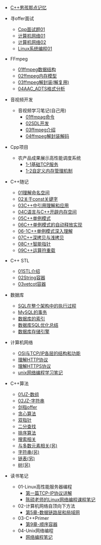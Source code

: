 * [C++男孩那点记忆](/README.md)

* 寻offer面试
  * [Cpp面试题01](/寻offer面试/Cpp基础/Cpp面试题01.md)
  * [计算机网络01](/寻offer面试/计算机网络/计算机网络1.md) 
  * [计算机网络02](/寻offer面试/计算机网络/计算机网络2.md) 
  * [Linux系统编程01](/寻offer面试/linux系统编程/Linux系统编程1.md) 

* FFmpeg
  * [01ffmpeg数据结构](/音视频开发/ffmpeg/01ffmpeg数据结构.md)
  * [02ffmpeg内存模型](/音视频开发/ffmpeg/02ffmpeg内存模型.md)
  * [03ffmpeg解封装(解复用)](/音视频开发/ffmpeg/03ffmpeg解封装(解复用).md)
  * [04AAC_ADTS格式分析](/音视频开发/ffmpeg/04AAC_ADTS格式分析.md)

* 音视频开发
  * 音视频学习笔记(自己用)
    * [01ffmpag命令](/音视频开发/音视频学习笔记/01ffmpag命令.md)
    * [02SDL开发](/音视频开发/音视频学习笔记/02SDL开发.md)
    * [03ffmpeg介绍](/音视频开发/音视频学习笔记/03ffmpeg介绍.md)
    * [04ffmpeg解封装解码](/音视频开发/音视频学习笔记/04ffmpeg解封装解码.md)

* Cpp项目
  * 农产品成果展示高性能调度系统
    * [1-1基础TCP服务](/Cpp项目/农产品展示负载均衡调度系统/1-1基础TCP服务/基础TCP服务.md)
    * [1-2自定义内存管理机制](/Cpp项目/农产品展示负载均衡调度系统/1-2自定义内存池管理/内存管理模块.md)

* C++随记
  * [01理解命名空间](/C++随记/01理解命名空间.md)
  * [02关于const关键字](/C++随记/02关于const关键字.md)
  * [03C++中引用理解和应用](/C++随记/03C++中引用理解和应用.md)
  * [04C语言与C++开辟内存空间](/C++随记/04C语言与C++开辟内存空间.md)
  * [05C++单例模式](/C++随记/05C++单例模式.md)
  * [06C++单例模式的自动释放实现](/C++随记/06C++单例模式的自动释放实现.md)
  * [06-1C++单例模式深入理解](/C++随记/06C++单例模式深入理解.md)
  * [07C++深拷贝与浅拷贝](/C++随记/07C++深拷贝和浅拷贝.md)
  * [08C++智能指针](/C++随记/08C++智能指针.md)
  * [09C++运算符重载](/C++随记/09C++运算符重载.md)

* C++ STL
  * [01STL介绍](/C++随记/STL学习/01STL介绍.md)
  * [02String容器](/C++随记/STL学习/02String容器.md)
  * [03vetcot容器](/C++随记/STL学习/03vetcot容器.md)

* 数据库
  * [SQL在整个架构中的执行过程](/数据库/SQL在整个架构中的执行过程.md)
  * [MySQL的事务](/数据库/MySQL的事务.md)
  * [数据库的索引](/数据库/数据库的索引.md)
  * [数据库SQL优化总结](/数据库/数据库SQL优化总结.md)
  * [数据库存储引擎](/数据库/数据库存储引擎.md)
  
* 计算机网络
  * [OSI与TCP/IP各层的结构和功能](/计算机网络/OSI与TcpIp各层的结构和功能.md)
  * [理解HTTP协议](/计算机网络/理解HTTP协议.md)
  * [理解HTTPS协议](/计算机网络/理解HTTPS协议.md)
  * [unix网络编程学习笔记](/计算机网络/unix网络编程学习笔记.md)

* C++算法
  * [01JZ-数组](/算法/01JZ-数组.md)
  * [02JZ-字符串](/算法/02JZ-字符串.md)
  * [剑指offer](/算法/剑指offer.md)
  * [贪心算法](/算法/贪心算法.md)
  * [双指针](/算法/双指针.md)
  * [二分查找](/算法/二分查找.md)
  * [排序算法](/算法/排序算法.md)
  * [搜索相关](/算法/搜索相关.md)
  * [与多数元素相关(另)](/算法/与多数元素相关.md)
  * [字符串(另)](/算法/字符串.md)
  * [链表(另)](/算法/链表.md)
  * [树(另)](/算法/树.md)

* 读书笔记
  * 01-Linux高性能服务器编程
    * [第一篇TCP-IP协议详解](/读书笔记/01-Linux高性能服务器编程/第一篇TCP-IP协议详解.md)
    * [陈硕老师的Linux网络编程课程笔记](/读书笔记/01-Linux高性能服务器编程/陈硕老师的Linux网络编程课程笔记/学习笔记.md)
  * 02-计算机网络自顶向下方法
    * [第5章-数据链路层和局域网](/读书笔记/02-计算机网络自顶向下方法/第5章-数据链路层和局域网.md)
  * 03-C++Primer
    * [第9章-顺序容器](/读书笔记/03-Cpp_Primer/第9章-顺序容器.md)
  * 04-Unix网络编程
    * [网络编程笔记](/读书笔记/04-Uinx网络编程/学习笔记01.md)



